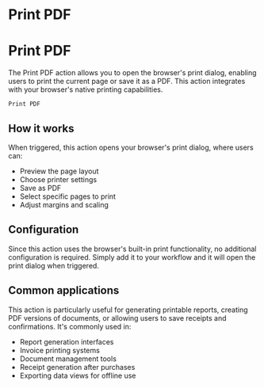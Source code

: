 # Print PDF ​


# Print PDF ​

The Print PDF action allows you to open the browser's print dialog, enabling users to print the current page or save it as a PDF. This action integrates with your browser's native printing capabilities.

`Print PDF`

## How it works ​

When triggered, this action opens your browser's print dialog, where users can:

- Preview the page layout
- Choose printer settings
- Save as PDF
- Select specific pages to print
- Adjust margins and scaling


## Configuration ​

Since this action uses the browser's built-in print functionality, no additional configuration is required. Simply add it to your workflow and it will open the print dialog when triggered.


## Common applications ​

This action is particularly useful for generating printable reports, creating PDF versions of documents, or allowing users to save receipts and confirmations. It's commonly used in:

- Report generation interfaces
- Invoice printing systems
- Document management tools
- Receipt generation after purchases
- Exporting data views for offline use

